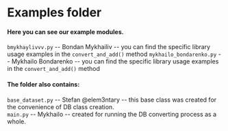 # Examples folder

#### Here you can see our example modules.

`bmykhaylivvv.py` -- Bondan Mykhailiv -- you can find the specific library usage examples in the `convert_and_add()` method
`mykhailo_bondarenko.py` -- Mykhailo Bondarenko -- you can find the specific library usage examples in the `convert_and_add()` method

#### The folder also contains:

`base_dataset.py` -- Stefan @elem3ntary -- this base class was created for the convenience of DB class creation.\
`main.py` -- Mykhailo -- created for running the DB converting process as a whole.
